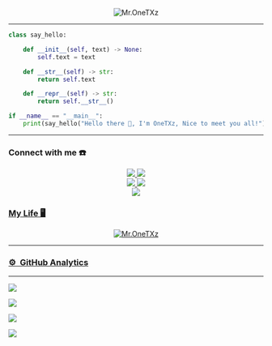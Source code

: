 <p align="center">
<img src="https://d.top4top.io/p_2365iptq90.jpeg" with="100%" alt="Mr.OneTXz"/>
</p>

---
```python
class say_hello:

    def __init__(self, text) -> None:
        self.text = text

    def __str__(self) -> str:
        return self.text

    def __repr__(self) -> str:
        return self.__str__()

if __name__ == "__main__":
    print(say_hello("Hello there 👋, I'm OneTXz, Nice to meet you all!"))
```

------
### Connect with me ☎️
<p align="center">
  <a href="https://instagram.com/onetxz"><img src="https://img.shields.io/badge/Instagram-E4405F?style=for-the-badge&logo=instagram&logoColor=white"/> 
  <a href="https://wa.link/yja57r"><img src="https://img.shields.io/badge/WhatsApp-25D366?style=for-the-badge&logo=whatsapp&logoColor=white" /><br>
  <a href="https://caratech.my.id/"><img src="https://img.shields.io/badge/Blogger-E4405F?style=for-the-badge&logo=Blogger&logoColor=white"/>
  <a href="https://youtu.be/WgeItwiifYs"><img src="https://img.shields.io/badge/YouTube-RekiXploit-ff0000?style=for-the-badge&logo=youtube&logoColor=ff0000&link=https://youtube.com/channel/UCgCTrpW-DIEdsETNrfvpFyg" /><br>
  <a href="https://github.com/OneTXz"><img src="https://img.shields.io/badge/-GitHub-black?style=flat-square&logo=github" /> <br>
</p>

### My Life 🖥️
<p align="center">
  <img src="https://d.top4top.io/p_21866zdgo0.gif" alt="Mr.OneTXz"/>
</p>

------

### ⚙ &nbsp;GitHub Analytics

---

<p align="center">

  <a href="https://github.com/OneTXz"><img src="https://github-readme-stats.vercel.app/api?username=OneTXz&theme=tokyonight&show_icons=true" /></a>

</p>

<p align="center">

  <a href="https://github.com/OneTXz"><img src="https://github-readme-streak-stats.herokuapp.com?user=OneTXz&theme=tokyonight&hide_border=false&properties=background&border=%239611C5FF" /><a>

</p>

  

<p align="center">

  <a href="https://github.com/OneTXz"><img src="https://github-readme-stats.vercel.app/api/top-langs?username=OneTXz&theme=tokyonight&layout=compact" /></a>

</p>

  

<p align="center">

  <a href="https://github.com/OneTXz"><img src="https://github-profile-trophy.vercel.app/?username=OneTXz&theme=radical&margin-w=20&no-bg=true&no-frame=false" /><a>

</p>
